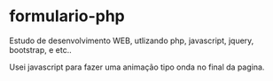 # formulario-php

Estudo de desenvolvimento WEB, utlizando php, javascript, jquery, bootstrap, e etc..

Usei javascript para fazer uma animação tipo onda no final da pagina.
